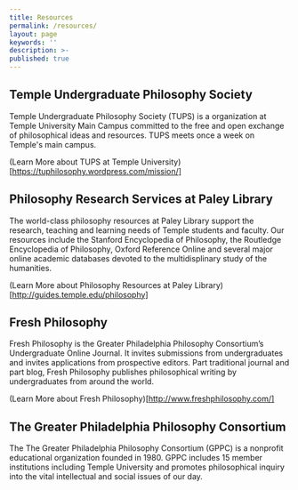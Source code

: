 ```yaml
---
title: Resources
permalink: /resources/
layout: page
keywords: ''
description: >-
published: true
---
```


## Temple Undergraduate Philosophy Society 
Temple Undergraduate Philosophy Society (TUPS) is a organization at Temple University Main Campus committed to the free and open exchange of philosophical ideas and resources. TUPS meets once a week on Temple's main campus.

(Learn More about TUPS at Temple University)[https://tuphilosophy.wordpress.com/mission/]

## Philosophy Research Services at Paley Library
The world-class philosophy resources at Paley Library support the research, teaching and learning needs of Temple students and faculty. Our resources include the Stanford Encyclopedia of Philosophy, the Routledge Encyclopedia of Philosophy, Oxford Reference Online and several major online academic databases devoted to the multidisplinary study of the humanities. 

(Learn More about Philosophy Resources at Paley Library)[http://guides.temple.edu/philosophy]

## Fresh Philosophy
Fresh Philosophy is the Greater Philadelphia Philosophy Consortium’s Undergraduate Online Journal. It invites submissions from undergraduates and invites applications from prospective editors. Part traditional journal and part blog, Fresh Philosophy publishes philosophical writing by undergraduates from around the world. 

(Learn More about Fresh Philosophy)[http://www.freshphilosophy.com/]

## The Greater Philadelphia Philosophy Consortium
The The Greater Philadelphia Philosophy Consortium (GPPC) is a nonprofit educational organization founded in 1980. GPPC includes 15 member institutions including Temple University and promotes philosophical inquiry into the vital intellectual and social issues of our day. 



